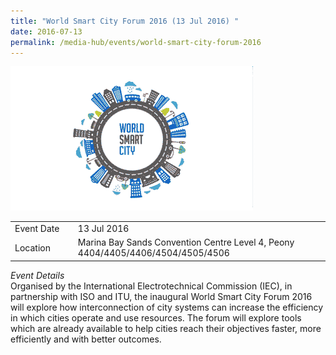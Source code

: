 ```yaml
---
title: "World Smart City Forum 2016 (13 Jul 2016) "
date: 2016-07-13
permalink: /media-hub/events/world-smart-city-forum-2016
---
```


![World Smart City Forum 2016](/images/media-hub/events/till-2020/world-smart-city-forum-2016.png)

<table style="width:100%">
  <tr>
    <td style="width:20%">Event Date</td>	
    <td style="width:80%">13 Jul 2016</td>	
  </tr>
  <tr>
	<td>Location</td>
	<td>Marina Bay Sands Convention Centre Level 4, Peony 4404/4405/4406/4504/4505/4506</td>	
  </tr>
</table>		

*Event Details*<br>
Organised by the International Electrotechnical Commission (IEC), in partnership with ISO and ITU, the inaugural World Smart City Forum 2016 will explore how interconnection of city systems can increase the efficiency in which cities operate and use resources. The forum will explore tools which are already available to help cities reach their objectives faster, more efficiently and with better outcomes.
